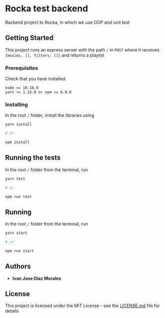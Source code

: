 # Rocka test backend

Backend project to Rocka, in which we use OOP and unit test

## Getting Started

This project runs an express server with the path `/` in `POST` where it receives `{movies, [], filters: []}` and returns a playlist

### Prerequisites

Check that you have installed

```
node <= 10.16.0
yarn <= 1.16.0 or npm <= 6.9.0
```

### Installing

In the root `/` folder, install the libraries using

``` sh
yarn install

# or

npm install
```

## Running the tests

In the root `/` folder from the terminal, run

``` sh
yarn test

# or

npm run test
```

## Running 

In the root `/` folder from the terminal, run

``` sh
yarn start

# or

npm run start
```

## Authors

* **Ivan Jose Diaz Morales**

## License

This project is licensed under the MIT License - see the [LICENSE.md](LICENSE.md) file for details